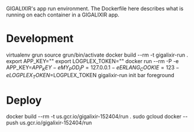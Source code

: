 GIGALIXIR's app run environment. The Dockerfile here describes what is running on each container in a GIGALIXIR app.

# Development

virtualenv grun
source grun/bin/activate
docker build --rm -t gigalixir-run .
export APP_KEY=""
export LOGPLEX_TOKEN=""
docker run --rm -P -e APP_KEY=$APP_KEY -e MY_POD_IP=127.0.0.1 -e ERLANG_COOKIE=123 -e LOGPLEX_TOKEN=$LOGPLEX_TOKEN gigalixir-run init bar foreground

# Deploy

docker build --rm -t us.gcr.io/gigalixir-152404/run .
sudo gcloud docker -- push us.gcr.io/gigalixir-152404/run

